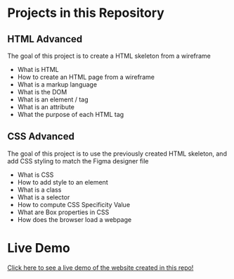 # Projects in this Repository

## HTML Advanced
The goal of this project is to create a HTML skeleton from a wireframe
- What is HTML
- How to create an HTML page from a wireframe
- What is a markup language
- What is the DOM
- What is an element / tag
- What is an attribute
- What the purpose of each HTML tag

## CSS Advanced
The goal of this project is to use the previously created HTML skeleton, and add CSS styling to match the Figma designer file
- What is CSS
- How to add style to an element
- What is a class
- What is a selector
- How to compute CSS Specificity Value
- What are Box properties in CSS
- How does the browser load a webpage

# Live Demo
[Click here to see a live demo of the website created in this repo!](https://shadi-shwiyat.github.io/holbertonschool-web-development/)